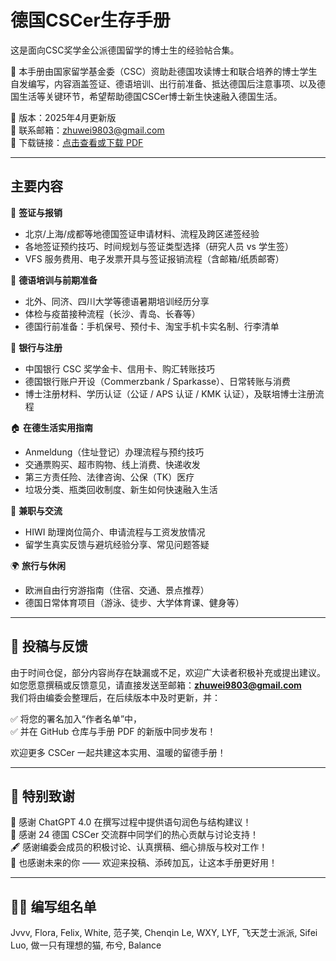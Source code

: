 # 德国CSCer生存手册
这是面向CSC奖学金公派德国留学的博士生的经验帖合集。

📘 本手册由国家留学基金委（CSC）资助赴德国攻读博士和联合培养的博士学生自发编写，内容涵盖签证、德语培训、出行前准备、抵达德国后注意事项、以及德国生活等关键环节，希望帮助德国CSCer博士新生快速融入德国生活。

📝 版本：2025年4月更新版  
📩 联系邮箱：zhuwei9803@gmail.com  
🔗 下载链接：[点击查看或下载 PDF](https://github.com/Jvvv9803/Germany-CSCer-Handbook/raw/main/《德国CSCer生存手册》%202025.04.30.pdf)

---

## 主要内容

📌 **签证与报销**
- 北京/上海/成都等地德国签证申请材料、流程及跨区递签经验
- 各地签证预约技巧、时间规划与签证类型选择（研究人员 vs 学生签）
- VFS 服务费用、电子发票开具与签证报销流程（含邮箱/纸质邮寄）

📘 **德语培训与前期准备**
- 北外、同济、四川大学等德语暑期培训经历分享
- 体检与疫苗接种流程（长沙、青岛、长春等）
- 德国行前准备：手机保号、预付卡、淘宝手机卡实名制、行李清单

🏦 **银行与注册**
- 中国银行 CSC 奖学金卡、信用卡、购汇转账技巧
- 德国银行账户开设（Commerzbank / Sparkasse）、日常转账与消费
- 博士注册材料、学历认证（公证 / APS 认证 / KMK 认证），及联培博士注册流程

🏠 **在德生活实用指南**
- Anmeldung（住址登记）办理流程与预约技巧
- 交通票购买、超市购物、线上消费、快递收发
- 第三方责任险、法律咨询、公保（TK）医疗
- 垃圾分类、瓶类回收制度、新生如何快速融入生活

🧳 **兼职与交流**
- HIWI 助理岗位简介、申请流程与工资发放情况
- 留学生真实反馈与避坑经验分享、常见问题答疑

🌍 **旅行与休闲**
- 欧洲自由行穷游指南（住宿、交通、景点推荐）
- 德国日常体育项目（游泳、徒步、大学体育课、健身等）

---

## 💌 投稿与反馈

由于时间仓促，部分内容尚存在缺漏或不足，欢迎广大读者积极补充或提出建议。  
如您愿意撰稿或反馈意见，请直接发送至邮箱：**zhuwei9803@gmail.com**  
我们将由编委会整理后，在后续版本中及时更新，并：

✅ 将您的署名加入“作者名单”中，  
✅ 并在 GitHub 仓库与手册 PDF 的新版中同步发布！

欢迎更多 CSCer 一起共建这本实用、温暖的留德手册！

---

## 👏 特别致谢

🎉 感谢 ChatGPT 4.0 在撰写过程中提供语句润色与结构建议！  
🙌 感谢 24 德国 CSCer 交流群中同学们的热心贡献与讨论支持！  
🖋️ 感谢编委会成员的积极讨论、认真撰稿、细心排版与校对工作！  
📮 也感谢未来的你 —— 欢迎来投稿、添砖加瓦，让这本手册更好用！

---

## 🧑‍💻 编写组名单

Jvvv, Flora, Felix, White, 范子笑, Chenqin Le, WXY, LYF, 飞天芝士派派, Sifei Luo, 做一只有理想的猫, 布兮, Balance

